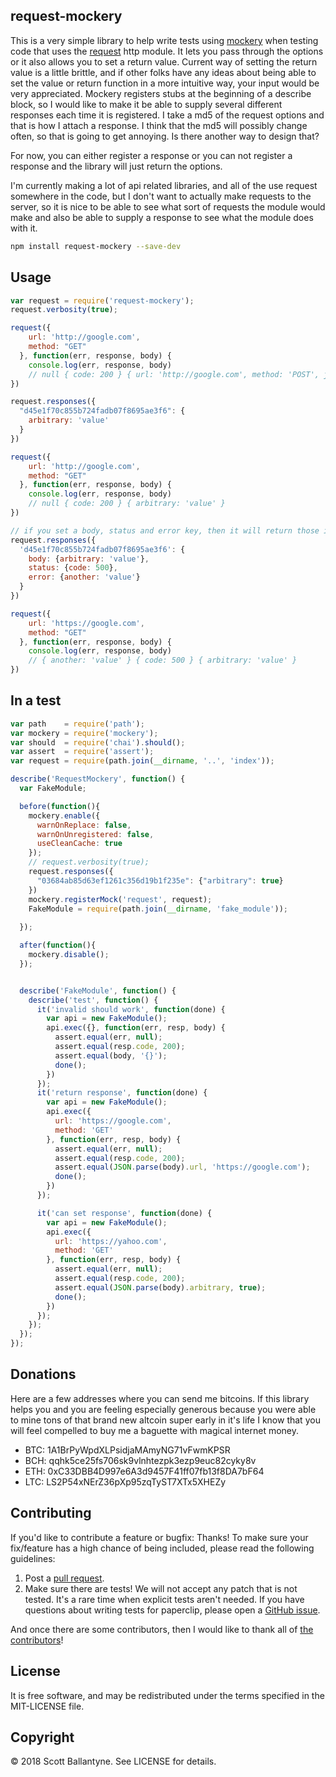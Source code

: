 
request-mockery
------------

This is a very simple library to help write tests using [mockery](https://github.com/mfncooper/mockery) when testing code that uses the [request](https://github.com/request/request) http module.  It lets you pass through the options or it also allows you to set a return value.  Current way of setting the return value is a little brittle, and if other folks have any ideas about being able to set the value or return function in a more intuitive way, your input would be very appreciated.  Mockery registers stubs at the beginning of a describe block, so I would like to make it be able to supply several different responses each time it is registered. I take a md5 of the request options and that is how I attach a response.  I think that the md5 will possibly change often, so that is going to get annoying.  Is there another way to design that?

For now, you can either register a response or you can not register a response and the library will just return the options.

I'm currently making a lot of api related libraries, and all of the use request somewhere in the code, but I don't want to actually make requests to the server, so it is nice to be able to see what sort of requests the module would make and also be able to supply a response to see what the module does with it.


```bash
npm install request-mockery --save-dev

```

Usage
------------

```javascript
var request = require('request-mockery');
request.verbosity(true);

request({
    url: 'http://google.com', 
    method: "GET"
  }, function(err, response, body) { 
    console.log(err, response, body)
    // null { code: 200 } { url: 'http://google.com', method: 'POST', json: { test: 'test' } }
})

request.responses({
  "d45e1f70c855b724fadb07f8695ae3f6": {
    arbitrary: 'value'
  }
})

request({
    url: 'http://google.com', 
    method: "GET"
  }, function(err, response, body) { 
    console.log(err, response, body)
    // null { code: 200 } { arbitrary: 'value' }
})

// if you set a body, status and error key, then it will return those in the proper arity.
request.responses({
  'd45e1f70c855b724fadb07f8695ae3f6': {
    body: {arbitrary: 'value'}, 
    status: {code: 500}, 
    error: {another: 'value'}
  }
})

request({
    url: 'https://google.com', 
    method: "GET"
  }, function(err, response, body) { 
    console.log(err, response, body)
    // { another: 'value' } { code: 500 } { arbitrary: 'value' }
})

```
In a test
------------

```javascript
var path    = require('path');
var mockery = require('mockery');
var should  = require('chai').should();
var assert  = require('assert');
var request = require(path.join(__dirname, '..', 'index'));

describe('RequestMockery', function() {
  var FakeModule;

  before(function(){
    mockery.enable({
      warnOnReplace: false,
      warnOnUnregistered: false,
      useCleanCache: true
    });
    // request.verbosity(true);
    request.responses({
      "03684ab85d63ef1261c356d19b1f235e": {"arbitrary": true}
    })
    mockery.registerMock('request', request);
    FakeModule = require(path.join(__dirname, 'fake_module'));
 
  });

  after(function(){
    mockery.disable();
  }); 


  describe('FakeModule', function() {
    describe('test', function() {
      it('invalid should work', function(done) {
        var api = new FakeModule();
        api.exec({}, function(err, resp, body) {
          assert.equal(err, null);
          assert.equal(resp.code, 200);
          assert.equal(body, '{}');
          done();
        })
      });
      it('return response', function(done) {
        var api = new FakeModule();
        api.exec({
          url: 'https://google.com', 
          method: 'GET'
        }, function(err, resp, body) {
          assert.equal(err, null);
          assert.equal(resp.code, 200);
          assert.equal(JSON.parse(body).url, 'https://google.com');
          done();
        })
      });

      it('can set response', function(done) {
        var api = new FakeModule();
        api.exec({
          url: 'https://yahoo.com', 
          method: 'GET'
        }, function(err, resp, body) {
          assert.equal(err, null);
          assert.equal(resp.code, 200);
          assert.equal(JSON.parse(body).arbitrary, true);
          done();
        })
      });
    });
  });
});

```

Donations
------------

Here are a few addresses where you can send me bitcoins.  If this library helps you and you are feeling especially generous because you were able to mine tons of that brand new altcoin super early in it's life I know that you will feel compelled to buy me a baguette with magical internet money.  


* BTC: 1A1BrPyWpdXLPsidjaMAmyNG71vFwmKPSR
* BCH: qqhk5ce25fs706sk9vlnhtezpk3ezp9euc82cyky8v
* ETH: 0xC33DBB4D997e6A3d9457F41ff07fb13f8DA7bF64
* LTC: LS2P54xNErZ36pXp95zqTyST7XTx5XHEZy

Contributing
------------

If you'd like to contribute a feature or bugfix: Thanks! To make sure your fix/feature has a high chance of being included, please read the following guidelines:

1. Post a [pull request](https://github.com/ballantyne/request-mockery/compare/).
2. Make sure there are tests! We will not accept any patch that is not tested.
   It's a rare time when explicit tests aren't needed. If you have questions
   about writing tests for paperclip, please open a
   [GitHub issue](https://github.com/ballantyne/request-mockery/issues/new).


And once there are some contributors, then I would like to thank all of [the contributors](https://github.com/ballantyne/request-mockery/graphs/contributors)!

License
-------

It is free software, and may be redistributed under the terms specified in the MIT-LICENSE file.

Copyright
-------
© 2018 Scott Ballantyne. See LICENSE for details.

